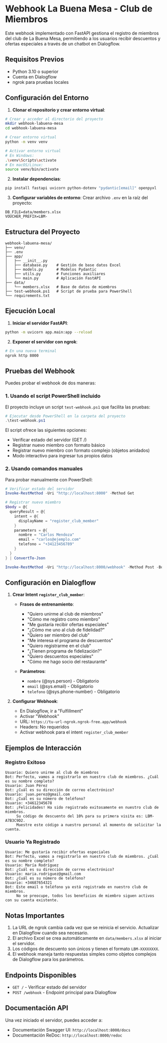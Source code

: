 # Webhook La Buena Mesa - Club de Miembros

Este webhook implementado con FastAPI gestiona el registro de miembros del club de La Buena Mesa, permitiendo a los usuarios recibir descuentos y ofertas especiales a través de un chatbot en Dialogflow.

## Requisitos Previos

- Python 3.10 o superior
- Cuenta en Dialogflow
- ngrok para pruebas locales

## Configuración del Entorno

1. **Clonar el repositorio y crear entorno virtual**:
```bash
# Crear y acceder al directorio del proyecto
mkdir webhook-labuena-mesa
cd webhook-labuena-mesa

# Crear entorno virtual
python -m venv venv

# Activar entorno virtual
# En Windows:
.\venv\Scripts\activate
# En macOS/Linux:
source venv/bin/activate
```

2. **Instalar dependencias**:
```bash
pip install fastapi uvicorn python-dotenv "pydantic[email]" openpyxl
```

3. **Configurar variables de entorno**:
Crear archivo `.env` en la raíz del proyecto:
```
DB_FILE=data/members.xlsx
VOUCHER_PREFIX=LBM-
```

## Estructura del Proyecto

```
webhook-labuena-mesa/
├── venv/
├── .env
├── app/
│   ├── __init__.py
│   ├── database.py    # Gestión de base datos Excel
│   ├── models.py      # Modelos Pydantic
│   ├── utils.py       # Funciones auxiliares
│   └── main.py        # Aplicación FastAPI
├── data/
│   └── members.xlsx   # Base de datos de miembros
├── test-webhook.ps1   # Script de prueba para PowerShell
└── requirements.txt
```

## Ejecución Local

1. **Iniciar el servidor FastAPI**:
```bash
python -m uvicorn app.main:app --reload
```

2. **Exponer el servidor con ngrok**:
```bash
# En una nueva terminal
ngrok http 8000
```

## Pruebas del Webhook

Puedes probar el webhook de dos maneras:

### 1. Usando el script PowerShell incluido

El proyecto incluye un script `test-webhook.ps1` que facilita las pruebas:

```powershell
# Ejecutar desde PowerShell en la carpeta del proyecto
.\test-webhook.ps1
```

El script ofrece las siguientes opciones:
- Verificar estado del servidor (GET /)
- Registrar nuevo miembro con formato básico
- Registrar nuevo miembro con formato complejo (objetos anidados)
- Modo interactivo para ingresar tus propios datos

### 2. Usando comandos manuales

Para probar manualmente con PowerShell:

```powershell
# Verificar estado del servidor
Invoke-RestMethod -Uri "http://localhost:8000" -Method Get

# Registrar nuevo miembro
$body = @{
  queryResult = @{
    intent = @{
      displayName = "register_club_member"
    }
    parameters = @{
      nombre = "Carlos Mendoza"
      email = "carlos@ejemplo.com"
      telefono = "+34123456789"
    }
  }
} | ConvertTo-Json

Invoke-RestMethod -Uri "http://localhost:8000/webhook" -Method Post -Body $body -ContentType "application/json"
```

## Configuración en Dialogflow

1. **Crear Intent `register_club_member`**:

   - **Frases de entrenamiento**:
     - "Quiero unirme al club de miembros"
     - "Cómo me registro como miembro"
     - "Me gustaría recibir ofertas especiales"
     - "¿Cómo me uno al club de fidelidad?"
     - "Quiero ser miembro del club"
     - "Me interesa el programa de descuentos"
     - "Quiero registrarme en el club"
     - "¿Tienen programa de fidelización?"
     - "Quiero descuentos especiales"
     - "Cómo me hago socio del restaurante"

   - **Parámetros**:
     - `nombre` (@sys.person) - Obligatorio
     - `email` (@sys.email) - Obligatorio
     - `telefono` (@sys.phone-number) - Obligatorio

2. **Configurar Webhook**:
   - En Dialogflow, ir a "Fulfillment"
   - Activar "Webhook"
   - URL: `https://tu-url-ngrok.ngrok-free.app/webhook`
   - Headers: No requeridos
   - Activar webhook para el intent `register_club_member`

## Ejemplos de Interacción

### Registro Exitoso
```
Usuario: Quiero unirme al club de miembros
Bot: Perfecto, vamos a registrarlo en nuestro club de miembros. ¿Cuál es su nombre completo?
Usuario: Juan Pérez
Bot: ¿Cuál es su dirección de correo electrónico?
Usuario: juan.perez@gmail.com
Bot: ¿Cuál es su número de teléfono?
Usuario: +34612345678
Bot: ¡Felicidades! Ha sido registrado exitosamente en nuestro club de miembros. 
     Su código de descuento del 10% para su primera visita es: LBM-A7B3C9D2. 
     Muestre este código a nuestro personal al momento de solicitar la cuenta.
```

### Usuario Ya Registrado
```
Usuario: Me gustaría recibir ofertas especiales
Bot: Perfecto, vamos a registrarlo en nuestro club de miembros. ¿Cuál es su nombre completo?
Usuario: María Rodríguez
Bot: ¿Cuál es su dirección de correo electrónico?
Usuario: maria.rodriguez@gmail.com
Bot: ¿Cuál es su número de teléfono?
Usuario: +34687654321
Bot: Este email o teléfono ya está registrado en nuestro club de miembros. 
     No se preocupe, todos los beneficios de miembro siguen activos con su cuenta existente.
```

## Notas Importantes

1. La URL de ngrok cambia cada vez que se reinicia el servicio. Actualizar en Dialogflow cuando sea necesario.
2. El archivo Excel se crea automáticamente en `data/members.xlsx` al iniciar el servidor.
3. Los códigos de descuento son únicos y tienen el formato `LBM-XXXXXXXX`.
4. El webhook maneja tanto respuestas simples como objetos complejos de Dialogflow para los parámetros.

## Endpoints Disponibles

- `GET /` - Verificar estado del servidor
- `POST /webhook` - Endpoint principal para Dialogflow

## Documentación API

Una vez iniciado el servidor, puedes acceder a:
- Documentación Swagger UI: `http://localhost:8000/docs`
- Documentación ReDoc: `http://localhost:8000/redoc`

